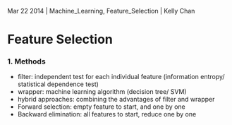 Mar 22 2014 | Machine_Learning, Feature_Selection | Kelly Chan
# Feature Selection

### 1. Methods

- filter: independent test for each individual feature (information entropy/ statistical dependence test)
- wrapper: machine learning algorithm (decision tree/ SVM)
- hybrid approaches: combining the advantages of filter and wrapper
- Forward selection: empty feature to start, and one by one
- Backward elimination: all features to start, reduce one by one

